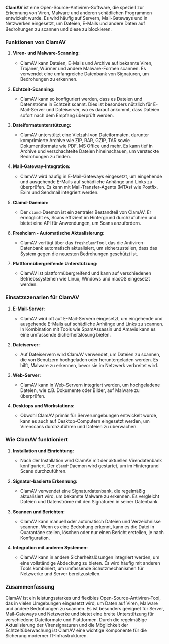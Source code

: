 **ClamAV** ist eine Open-Source-Antiviren-Software, die speziell zur Erkennung von Viren, Malware und anderen schädlichen Programmen entwickelt wurde. Es wird häufig auf Servern, Mail-Gateways und in Netzwerken eingesetzt, um Dateien, E-Mails und andere Daten auf Bedrohungen zu scannen und diese zu blockieren.

### **Funktionen von ClamAV**

1. **Viren- und Malware-Scanning:**
   - ClamAV kann Dateien, E-Mails und Archive auf bekannte Viren, Trojaner, Würmer und andere Malware-Formen scannen. Es verwendet eine umfangreiche Datenbank von Signaturen, um Bedrohungen zu erkennen.

2. **Echtzeit-Scanning:**
   - ClamAV kann so konfiguriert werden, dass es Dateien und Datenströme in Echtzeit scannt. Dies ist besonders nützlich für E-Mail-Server und Dateiserver, wo es darauf ankommt, dass Dateien sofort nach dem Empfang überprüft werden.

3. **Dateiformatunterstützung:**
   - ClamAV unterstützt eine Vielzahl von Dateiformaten, darunter komprimierte Archive wie ZIP, RAR, GZIP, TAR sowie Dokumentformate wie PDF, MS Office und mehr. Es kann tief in Archive und verschachtelte Dateien hineinschauen, um versteckte Bedrohungen zu finden.

4. **Mail-Gateway-Integration:**
   - ClamAV wird häufig in E-Mail-Gateways eingesetzt, um eingehende und ausgehende E-Mails auf schädliche Anhänge und Links zu überprüfen. Es kann mit Mail-Transfer-Agents (MTAs) wie Postfix, Exim und Sendmail integriert werden.

5. **Clamd-Daemon:**
   - Der `clamd`-Daemon ist ein zentraler Bestandteil von ClamAV. Er ermöglicht es, Scans effizient im Hintergrund durchzuführen und bietet eine API für Anwendungen, um Scans anzufordern.

6. **Freshclam - Automatische Aktualisierung:**
   - ClamAV verfügt über das `freshclam`-Tool, das die Antiviren-Datenbank automatisch aktualisiert, um sicherzustellen, dass das System gegen die neuesten Bedrohungen geschützt ist.

7. **Plattformübergreifende Unterstützung:**
   - ClamAV ist plattformübergreifend und kann auf verschiedenen Betriebssystemen wie Linux, Windows und macOS eingesetzt werden.

### **Einsatzszenarien für ClamAV**

1. **E-Mail-Server:**
   - ClamAV wird oft auf E-Mail-Servern eingesetzt, um eingehende und ausgehende E-Mails auf schädliche Anhänge und Links zu scannen. In Kombination mit Tools wie SpamAssassin und Amavis kann es eine umfassende Sicherheitslösung bieten.

2. **Dateiserver:**
   - Auf Dateiservern wird ClamAV verwendet, um Dateien zu scannen, die von Benutzern hochgeladen oder heruntergeladen werden. Es hilft, Malware zu erkennen, bevor sie im Netzwerk verbreitet wird.

3. **Web-Server:**
   - ClamAV kann in Web-Servern integriert werden, um hochgeladene Dateien, wie z.B. Dokumente oder Bilder, auf Malware zu überprüfen.

4. **Desktops und Workstations:**
   - Obwohl ClamAV primär für Serverumgebungen entwickelt wurde, kann es auch auf Desktop-Computern eingesetzt werden, um Virenscans durchzuführen und Dateien zu überwachen.

### **Wie ClamAV funktioniert**

1. **Installation und Einrichtung:**
   - Nach der Installation wird ClamAV mit der aktuellen Virendatenbank konfiguriert. Der `clamd`-Daemon wird gestartet, um im Hintergrund Scans durchzuführen.

2. **Signatur-basierte Erkennung:**
   - ClamAV verwendet eine Signaturdatenbank, die regelmäßig aktualisiert wird, um bekannte Malware zu erkennen. Es vergleicht Dateien und Datenströme mit den Signaturen in seiner Datenbank.

3. **Scannen und Berichten:**
   - ClamAV kann manuell oder automatisch Dateien und Verzeichnisse scannen. Wenn es eine Bedrohung erkennt, kann es die Datei in Quarantäne stellen, löschen oder nur einen Bericht erstellen, je nach Konfiguration.

4. **Integration mit anderen Systemen:**
   - ClamAV kann in andere Sicherheitslösungen integriert werden, um eine vollständige Abdeckung zu bieten. Es wird häufig mit anderen Tools kombiniert, um umfassende Schutzmechanismen für Netzwerke und Server bereitzustellen.

### **Zusammenfassung**

ClamAV ist ein leistungsstarkes und flexibles Open-Source-Antiviren-Tool, das in vielen Umgebungen eingesetzt wird, um Daten auf Viren, Malware und andere Bedrohungen zu scannen. Es ist besonders geeignet für Server, Mail-Gateways und Netzwerke und bietet eine breite Unterstützung für verschiedene Dateiformate und Plattformen. Durch die regelmäßige Aktualisierung der Virensignaturen und die Möglichkeit der Echtzeitüberwachung ist ClamAV eine wichtige Komponente für die Sicherung moderner IT-Infrastrukturen.